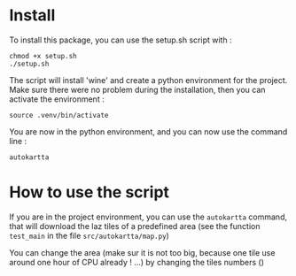 # Install

To install this package, you can use the setup.sh script with : 

    chmod +x setup.sh
    ./setup.sh

The script will install 'wine' and create a python environment for the project.
Make sure there were no problem during the installation, then you can activate the environment : 

    source .venv/bin/activate

You are now in the python environment, and you can now use the command line : 

    autokartta


# How to use the script

If you are in the project environment, you can use the `autokartta` command, that will download the laz tiles of a 
predefined area (see the function `test_main` in the file `src/autokartta/map.py`)

You can change the area (make sur it is not too big, because one tile use around one hour of CPU already ! ...) 
by changing the tiles numbers ()
